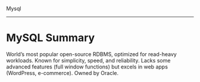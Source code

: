 Mysql

---


# **MySQL Summary**
World’s most popular open-source RDBMS, optimized for read-heavy workloads. Known for simplicity, speed, and reliability. Lacks some advanced features (full window functions) but excels in web apps (WordPress, e-commerce). Owned by Oracle.